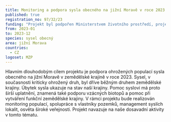 ```yaml
---
title: Monitoring a podpora sysla obecného na jižní Moravě v roce 2023
published: true
registration_no: 97/32/23
funding: "Projekt byl podpořen Ministerstvem životního prostředí, projekt nemusí vyjadřovat stanoviska MŽP.\r\n\n\r\n\nProgram na podporu projektů nestátních neziskových organizací pro rok 2023 - Podprogram A"
from: 2023-01
to: 2023-12
species: sysel obecný
area: jižní Morava
countries:
  - CZ
logoset: MZP
---
```

Hlavním dlouhodobým cílem projektu je podpora ohrožených populací sysla obecného na jižní Moravě v zemědělské krajině v roce 2023. Sysel, v současnosti kriticky ohrožený druh, byl dříve běžným druhem zemědělské krajiny. Úbytek sysla ukazuje na stav naší krajiny. Pomoc syslovi má proto širší uplatnění, znamená také podporu vzácných biotopů a pomoc při vytváření funkční zemědělské krajiny. V rámci projektu bude realizován monitoring populací, spolupráce s vlastníky pozemků, management syslích lokalit, osvěta široké veřejnosti. Projekt navazuje na naše dosavadní aktivity v tomto tématu.

